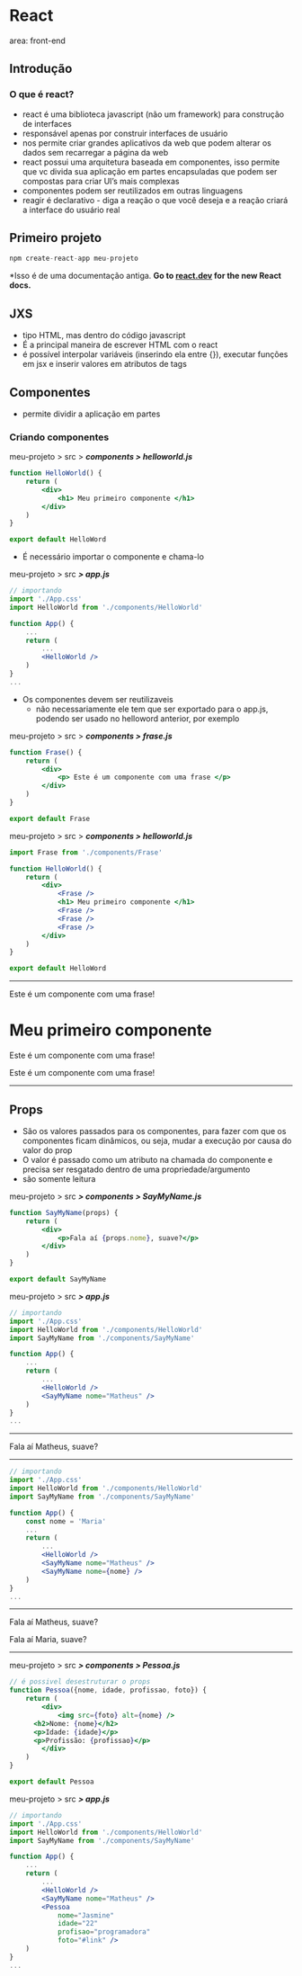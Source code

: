 # React

area: front-end

## Introdução

### O que é react?

- react é uma biblioteca javascript (não um framework) para construção de interfaces
- responsável apenas por construir interfaces de usuário
- nos permite criar grandes aplicativos da web que podem alterar os dados sem recarregar a página da web
- react possui uma arquitetura baseada em componentes, isso permite que vc divida sua aplicação em partes encapsuladas que podem ser compostas para criar UI’s mais complexas
- componentes podem ser reutilizados em outras linguagens
- reagir é declarativo - diga a reação o que você deseja e a reação criará a interface do usuário real

## Primeiro projeto

```jsx
npm create-react-app meu-projeto
```

*Isso é de uma documentação antiga. **Go to [react.dev](https://react.dev/) for the new React docs.**

## JXS

- tipo HTML, mas dentro do código javascript
- É a principal maneira de escrever HTML com o react
- é possível interpolar variáveis (inserindo ela entre {}), executar funções em jsx e inserir valores em atributos de tags

## Componentes

- permite dividir a aplicação em partes

### Criando componentes

meu-projeto > src > ***components > helloworld.js*** 

```jsx
function HelloWorld() {
	return (
		<div>
			<h1> Meu primeiro componente </h1>
		</div>
	)
}

export default HelloWord
```

- É necessário importar o componente e chama-lo

meu-projeto > src  ***> app.js*** 

```jsx
// importando
import './App.css'
import HelloWorld from './components/HelloWorld'

function App() {
	...
	return (
		...
		<HelloWorld />
	)
}
...
```

- Os componentes devem ser reutilizaveis
    - não necessariamente ele tem que ser exportado para o app.js, podendo ser usado no helloword anterior, por exemplo

meu-projeto > src > ***components > frase.js*** 

```jsx
function Frase() {
	return (
		<div>
			<p> Este é um componente com uma frase </p>
		</div>
	)
}

export default Frase
```

meu-projeto > src > ***components > helloworld.js*** 

```jsx
import Frase from './components/Frase'

function HelloWorld() {
	return (
		<div>
			<Frase />
			<h1> Meu primeiro componente </h1>
			<Frase />
			<Frase />
			<Frase />
		</div>
	)
}

export default HelloWord
```

---

Este é um componente com uma frase!

# Meu primeiro componente

Este é um componente com uma frase!

Este é um componente com uma frase!

---

## Props

- São os valores passados para os componentes, para fazer com que os componentes ficam dinâmicos, ou seja, mudar a execução por causa do valor do prop
- O valor é passado como um atributo na chamada do componente e precisa ser resgatado dentro de uma propriedade/argumento
- são somente leitura

meu-projeto > src  ***> components > SayMyName.js*** 

```jsx
function SayMyName(props) {
	return (
		<div>
			<p>Fala aí {props.nome}, suave?</p>
		</div>
	)
}

export default SayMyName
```

meu-projeto > src  ***> app.js*** 

```jsx
// importando
import './App.css'
import HelloWorld from './components/HelloWorld'
import SayMyName from './components/SayMyName'

function App() {
	...
	return (
		...
		<HelloWorld />
		<SayMyName nome="Matheus" />
	)
}
...
```

---

Fala aí Matheus, suave?

---

```jsx
// importando
import './App.css'
import HelloWorld from './components/HelloWorld'
import SayMyName from './components/SayMyName'

function App() {
	const nome = 'Maria'
	...
	return (
		...
		<HelloWorld />
		<SayMyName nome="Matheus" />
		<SayMyName nome={nome} />
	)
}
...
```

---

Fala aí Matheus, suave?

Fala aí Maria, suave?

---

meu-projeto > src  ***> components > Pessoa.js*** 

```jsx
// é possivel desestruturar o props
function Pessoa({nome, idade, profissao, foto}) {
	return (
		<div>
			<img src={foto} alt={nome} />
      <h2>Nome: {nome}</h2>
      <p>Idade: {idade}</p>
      <p>Profissão: {profissao}</p>
		</div>
	)
}

export default Pessoa
```

meu-projeto > src  ***> app.js*** 

```jsx
// importando
import './App.css'
import HelloWorld from './components/HelloWorld'
import SayMyName from './components/SayMyName'

function App() {
	...
	return (
		...
		<HelloWorld />
		<SayMyName nome="Matheus" />
		<Pessoa 
			nome="Jasmine"
			idade="22"
			profisao="programadora"
			foto="#link" />
	)
}
...
```